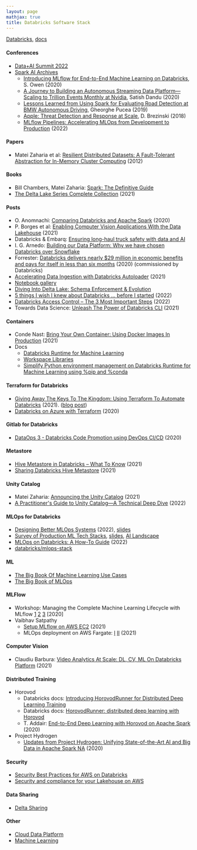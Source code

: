 ```yaml
---
layout: page
mathjax: true
title: Databricks Software Stack
---
```


[Databricks](https://databricks.com/), [docs](https://docs.databricks.com/applications/machine-learning/index.html#databricks-machine-learning-overview)

#### Conferences
* [Data+AI Summit 2022](https://databricks.com/dataaisummit/north-america-2022)
* [Spark AI Archives](https://databricks.com/sparkaisummit/north-america/sessions)
  * [Introducing MLflow for End-to-End Machine Learning on Databricks](https://databricks.com/session_na20/introducing-mlflow-for-end-to-end-machine-learning-on-databricks), S. Owen (2020)
  * [A Journey to Building an Autonomous Streaming Data Platform—Scaling to Trillion Events Monthly at Nvidia](https://databricks.com/session/a-journey-to-building-an-autonomous-streaming-data-platform-scaling-to-trillion-events-monthly-at-nvidia), Satish Dandu (2020)
  * [Lessons Learned from Using Spark for Evaluating Road Detection at BMW Autonomous Driving](https://www.youtube.com/watch?v=npYCeBzGxCA), Gheorghe Pucea (2019)
  * [Apple: Threat Detection and Response at Scale](https://databricks.com/session/keynote-from-apple), D. Brezinski (2018)
  * [MLflow Pipelines: Accelerating MLOps from Development to Production](https://www.databricks.com/dataaisummit/session/mlflow-pipelines-accelerating-mlops-development-production) (2022)

#### Papers
* Matei Zaharia et al: [Resilient Distributed Datasets: A Fault-Tolerant Abstraction for In-Memory Cluster Computing](https://www.usenix.org/system/files/conference/nsdi12/nsdi12-final138.pdf) (2012)

#### Books
* Bill Chambers, Matei Zaharia: [Spark: The Definitive Guide](https://www.amazon.com/Spark-Definitive-Guide-Processing-Simple/dp/1491912219)
* [The Delta Lake Series Complete Collection](https://www.databricks.com/it/wp-content/uploads/2021/03/030521-2-The-Delta-Lake-Series-Complete-Collection.pdf?itm_data=ungatedContentPages-resources-deltaLakeSeries) (2021)

#### Posts
* O. Anomnachi: [Comparing Databricks and Apache Spark](https://blog.anant.us/comparing-databricks-and-apache-spark/) (2020)
* P. Borges et al: [Enabling Computer Vision Applications With the Data Lakehouse](https://databricks.com/blog/2021/12/17/enabling-computer-vision-applications-with-the-data-lakehouse.html) (2021)
* Databricks & Embarq: [Ensuring long-haul truck safety with data and AI](https://databricks.com/customers/embark-trucks)
* I. G. Arnedo: [Building our Data Platform: Why we have chosen Databricks over Snowflake](https://blog.denexus.io/databricks)
* Forrester: [Databricks delivers nearly $29 million in economic benefits and pays for itself in less than six months](https://databricks.com/blog/2020/04/28/new-study-databricks-delivers-nearly-29-million-in-economic-benefits-and-pays-for-itself-in-less-than-six-months.html) (2020) (commissioned by Databricks)
* [Accelerating Data Ingestion with Databricks Autoloader](https://www.youtube.com/watch?v=8a38Fv9cpd8) (2021)
* [Notebook gallery](https://databricks.com/discover/notebook-gallery)
* [Diving Into Delta Lake: Schema Enforcement & Evolution](https://databricks.com/blog/2019/09/24/diving-into-delta-lake-schema-enforcement-evolution.html)
* [5 things I wish I knew about Databricks … before I started](https://www.confessionsofadataguy.com/5-things-i-wish-i-knew-about-databricks-before-i-started/) (2022)
* [Databricks Access Control – The 3 Most Important Steps](https://www.confessionsofadataguy.com/databricks-access-control-the-3-most-important-steps/) (2022)
* Towards Data Science: [Unleash The Power of Databricks CLI](https://towardsdatascience.com/unleash-the-power-of-databricks-cli-59480868eb0e) (2021)

#### Containers
* Conde Nast: [Bring Your Own Container: Using Docker Images In Production](https://www.databricks.com/session_na21/bring-your-own-container-using-docker-images-in-production) (2021)
* Docs
  * [Databricks Runtime for Machine Learning ](https://docs.databricks.com/runtime/mlruntime.html#create-a-cluster-using-databricks-runtime-ml)
  * [Workspace Libraries](https://docs.databricks.com/libraries/workspace-libraries.html)
  * [Simplify Python environment management on Databricks Runtime for Machine Learning using %pip and %conda](https://www.databricks.com/blog/2020/06/17/simplify-python-environment-management-on-databricks-runtime-for-machine-learning-using-pip-and-conda.html)

#### Terraform for Databricks
* [Giving Away The Keys To The Kingdom: Using Terraform To Automate Databricks](https://www.youtube.com/watch?v=h8LrVmb4W2Q) (2021). ([blog post](https://tech.scribd.com/blog/2021/automate-databricks-with-terraform.html))
* [Databricks on Azure with Terraform](https://www.youtube.com/watch?v=xkoaqa8kg6k) (2020)

#### Gitlab for Databricks
* [DataOps 3 - Databricks Code Promotion using DevOps CI/CD](https://www.youtube.com/watch?v=R7tJZelEt-Q) (2020)

#### Metastore
* [Hive Metastore in Databricks – What To Know](https://www.confessionsofadataguy.com/hive-metastore-in-databricks-what-to-know/) (2021)
* [Sharing Databricks Hive Metastore](https://cprosenjit.medium.com/sharing-databricks-hive-metastore-fb87727e2260) (2021)

#### Unity Catalog
* Matei Zaharia: [Announcing the Unity Catalog](https://www.youtube.com/watch?v=aRMfxPZxnfc) (2021)
* [A Practitioner's Guide to Unity Catalog—A Technical Deep Dive](https://www.youtube.com/watch?v=ibvG-pYKl8U) (2022)

#### MLOps for Databricks
* [Designing Better MLOps Systems](https://www.databricks.com/dataaisummit/session/designing-better-mlops-systems) (2022), [slides](https://microsites.databricks.com/sites/default/files/2022-07/Designing-Better-MLOps-Systems.pdf?_gl=1*1myflh0*_gcl_aw*R0NMLjE2NTcxMzE0NTYuQ2owS0NRanc1WlNXQmhDVkFSSXNBTEVSQ3Z4bDA2OUtDWTFoUXYtMEFNV2JSbUYtR3ZDSnNmQ1B3c2tRTWRrMU91X05yb1RtRWtDOG42c2FBbDVtRUFMd193Y0I.&_ga=2.96278300.1630202592.1661188524-1006779420.1638806500)
* [Survey of Production ML Tech Stacks](https://www.databricks.com/dataaisummit/session/survey-production-ml-tech-stacks), [slides](https://microsites.databricks.com/sites/default/files/2022-07/Survey-of-Production-ML-Tech-Stacks.pdf?_gl=1*41h2pk*_gcl_aw*R0NMLjE2NTcxMzE0NTYuQ2owS0NRanc1WlNXQmhDVkFSSXNBTEVSQ3Z4bDA2OUtDWTFoUXYtMEFNV2JSbUYtR3ZDSnNmQ1B3c2tRTWRrMU91X05yb1RtRWtDOG42c2FBbDVtRUFMd193Y0I.&_ga=2.59111981.1630202592.1661188524-1006779420.1638806500), [AI Landscape](https://ai-infrastructure.org/wp-content/uploads/2022/05/AIIA-Landscape-May-2022.pdf)
* [MLOps on Databricks: A How-To Guide](https://www.youtube.com/watch?v=JApPzAnbfPI) (2022)
* [databricks/mlops-stack](https://github.com/databricks/mlops-stack)

#### ML
* [The Big Book Of Machine Learning Use Cases](https://www.databricks.com/explore/data-science-machine-learning/big-book-of-ml)
* [The Big Book of MLOps](https://www.databricks.com/explore/data-science-machine-learning/big-book-of-MLOps)

#### MLFlow
* Workshop: Managing the Complete Machine Learning Lifecycle with MLflow [1](https://www.databricks.com/discover/managing-machine-learning-lifecycle/mlflow-tracking) [2](https://www.databricks.com/discover/managing-machine-learning-lifecycle/mlflow-projects-and-models) [3](https://www.databricks.com/discover/managing-machine-learning-lifecycle/mlflow-model-registry-workflows) [2020]
* Vaibhav Satpathy
  * [Setup MLflow on AWS EC2](https://medium.com/analytics-vidhya/setup-mlflow-on-aws-ec2-94b8e473618f) (2021)
  * MLOps deployment on AWS Fargate: [I](https://medium.com/@vaibhavsatpathy/mlops-deployment-into-aws-fargate-i-bd612af5dd7a) [II](https://medium.com/analytics-vidhya/mlops-deployment-in-to-aws-fargate-ii-95321942b9e1) (2021)

#### Computer Vision
* Claudiu Barbura: [Video Analytics At Scale: DL, CV, ML On Databricks Platform](https://databricks.com/session_na21/video-analytics-at-scale-dl-cv-ml-on-databricks-platform) (2021)

#### Distributed Training
* Horovod
  * Databricks docs: [Introducing HorovodRunner for Distributed Deep Learning Training](https://databricks.com/blog/2018/11/19/introducing-horovodrunner-for-distributed-deep-learning-training.html)
  * Databricks docs: [HorovodRunner: distributed deep learning with Horovod ](https://docs.databricks.com/applications/machine-learning/train-model/distributed-training/horovod-runner.html)
  * T. Addair: [End-to-End Deep Learning with Horovod on Apache Spark](https://databricks.com/session_na20/end-to-end-deep-learning-with-horovod-on-apache-spark) (2020)
* Project Hydrogen
  * [Updates from Project Hydrogen: Unifying State-of-the-Art AI and Big Data in Apache Spark NA](https://www.databricks.com/session/updates-from-project-hydrogen-unifying-state-of-the-art-ai-and-big-data-in-apache-spark) (2020)


#### Security
* [Security Best Practices for AWS on Databricks](https://www.databricks.com/blog/2021/05/24/security-best-practices-for-aws-on-databricks.html)
* [Security and compliance for your Lakehouse on AWS](https://www.databricks.com/product/aws/security-and-compliance)

#### Data Sharing
* [Delta Sharing](https://www.youtube.com/embed/HQRusxdkwFo)

#### Other
* [Cloud Data Platform](../cloud_data_platform.md)
* [Machine Learning](../machine_learning.md)

